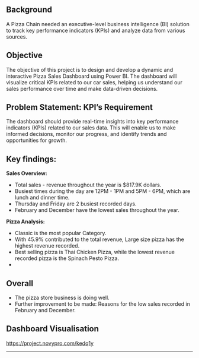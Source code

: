 ## Background ##
A Pizza Chain needed an executive-level business intelligence (BI) solution to track key performance indicators (KPIs) and analyze data from various sources.

## Objective ## 
The objective of this project is to design and develop a dynamic and interactive Pizza Sales Dashboard using Power BI. The dashboard will visualize critical KPIs related to our car sales, helping us understand our sales performance over time and make data-driven decisions.

## Problem Statement: KPI’s Requirement ##
The dashboard should provide real-time insights into key performance indicators (KPIs) related to our sales data. This will enable us to make informed decisions, monitor our progress, and identify trends and opportunities for growth.

## Key findings: ##

**Sales Overview:**
* Total sales - revenue throughout the year is $817.9K dollars.
* Busiest times during the day are 12PM - 1PM and 5PM - 6PM, which are lunch and dinner time.
* Thursday and Friday are 2 busiest recorded days.
* February and December have the lowest sales throughout the year.
  
**Pizza Analysis:**
* Classic is the most popular Category.
* With 45.9% contributed to the total revenue, Large size pizza has the highest revenue recorded.
* Best selling pizza is Thai Chicken Pizza, while the lowest revenue recorded pizza is the Spinach Pesto Pizza.
* 

## Overall ##
* The pizza store business is doing well.
* Further improvement to be made: Reasons for the low sales recorded in February and December.

## Dashboard Visualisation ##
https://project.novypro.com/kedq1y
****
